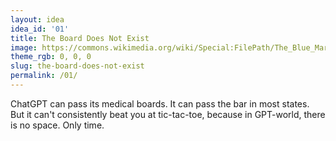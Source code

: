 ```yaml
---
layout: idea
idea_id: '01'
title: The Board Does Not Exist
image: https://commons.wikimedia.org/wiki/Special:FilePath/The_Blue_Marble.jpg
theme_rgb: 0, 0, 0
slug: the-board-does-not-exist
permalink: /01/
---
```


ChatGPT can pass its medical boards. It can pass the bar in most states. But it can't consistently beat you at tic-tac-toe, because in GPT-world, there is no space. Only time.
